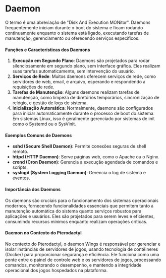 # Daemon

O termo é uma abreviação de "Disk And Execution MONitor". Daemons frequentemente iniciam durante o boot do sistema e ficam rodando continuamente enquanto o sistema está ligado, executando tarefas de manutenção, gerenciamento ou oferecendo serviços específicos.

#### Funções e Características dos Daemons

1. **Execução em Segundo Plano**: Daemons são projetados para rodar silenciosamente em segundo plano, sem interface gráfica. Eles realizam suas tarefas automaticamente, sem intervenção do usuário.
2. **Serviços de Rede**: Muitos daemons oferecem serviços de rede, como servidores de web, email, e arquivo, esperando e respondendo a requisições de rede.
3. **Tarefas de Manutenção**: Alguns daemons realizam tarefas de manutenção, como limpeza de diretórios temporários, sincronização de relógio, e gestão de logs de sistema.
4. **Inicialização Automática**: Normalmente, daemons são configurados para iniciar automaticamente durante o processo de boot do sistema. Em sistemas Linux, isso é geralmente gerenciado por sistemas de init como o Systemd ou o SysVinit.

#### Exemplos Comuns de Daemons

* **sshd (Secure Shell Daemon)**: Permite conexões seguras de shell remoto.
* **httpd (HTTP Daemon)**: Serve páginas web, como o Apache ou o Nginx.
* **crond (Cron Daemon)**: Gerencia a execução agendada de comandos e scripts.
* **syslogd (System Logging Daemon)**: Gerencia o log de sistema e eventos.

#### Importância dos Daemons

Os daemons são cruciais para o funcionamento dos sistemas operacionais modernos, fornecendo funcionalidades essenciais que permitem tanto a manutenção automática do sistema quanto serviços robustos para aplicações e usuários. Eles são projetados para serem leves e eficientes, consumindo recursos mínimos enquanto realizam operações críticas.

#### Daemon no Contexto do Pterodactyl

No contexto do Pterodactyl, o daemon Wings é responsável por gerenciar e isolar instâncias de servidores de jogos, usando tecnologia de contêineres (Docker) para proporcionar segurança e eficiência. Ele funciona como uma ponte entre o painel de controle web e os servidores de jogos, processando comandos, monitorando o desempenho, e mantendo a integridade operacional dos jogos hospedados na plataforma.
